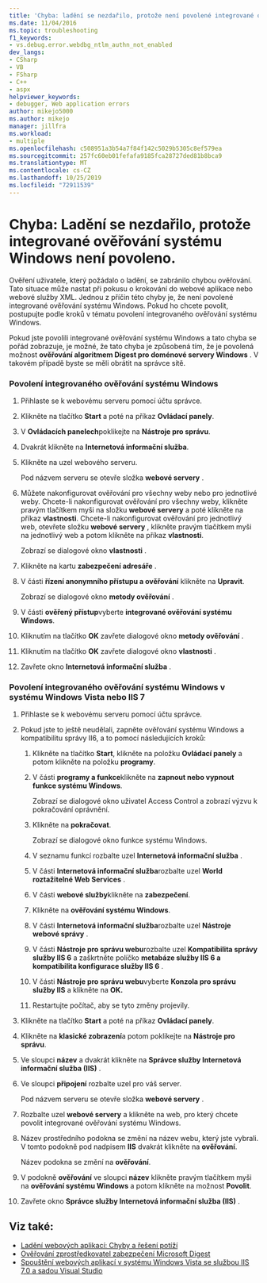 ```yaml
---
title: 'Chyba: ladění se nezdařilo, protože není povolené integrované ověřování systému Windows | Microsoft Docs'
ms.date: 11/04/2016
ms.topic: troubleshooting
f1_keywords:
- vs.debug.error.webdbg_ntlm_authn_not_enabled
dev_langs:
- CSharp
- VB
- FSharp
- C++
- aspx
helpviewer_keywords:
- debugger, Web application errors
author: mikejo5000
ms.author: mikejo
manager: jillfra
ms.workload:
- multiple
ms.openlocfilehash: c508951a3b54a7f84f142c5029b5305c8ef579ea
ms.sourcegitcommit: 257fc60eb01fefafa9185fca28727ded81b8bca9
ms.translationtype: MT
ms.contentlocale: cs-CZ
ms.lasthandoff: 10/25/2019
ms.locfileid: "72911539"
---
```

# <a name="error-debugging-failed-because-integrated-windows-authentication-is-not-enabled"></a>Chyba: Ladění se nezdařilo, protože integrované ověřování systému Windows není povoleno.
Ověření uživatele, který požádalo o ladění, se zabránilo chybou ověřování. Tato situace může nastat při pokusu o krokování do webové aplikace nebo webové služby XML. Jednou z příčin této chyby je, že není povolené integrované ověřování systému Windows. Pokud ho chcete povolit, postupujte podle kroků v tématu povolení integrovaného ověřování systému Windows.

 Pokud jste povolili integrované ověřování systému Windows a tato chyba se pořád zobrazuje, je možné, že tato chyba je způsobená tím, že je povolená možnost **ověřování algoritmem Digest pro doménové servery Windows** . V takovém případě byste se měli obrátit na správce sítě.

### <a name="to-enable-integrated-windows-authentication"></a>Povolení integrovaného ověřování systému Windows

1. Přihlaste se k webovému serveru pomocí účtu správce.

2. Klikněte na tlačítko **Start** a poté na příkaz **Ovládací panely**.

3. V **Ovládacích panelech**poklikejte na **Nástroje pro správu**.

4. Dvakrát klikněte na **Internetová informační služba**.

5. Klikněte na uzel webového serveru.

     Pod názvem serveru se otevře složka **webové servery** .

6. Můžete nakonfigurovat ověřování pro všechny weby nebo pro jednotlivé weby. Chcete-li nakonfigurovat ověřování pro všechny weby, klikněte pravým tlačítkem myši na složku **webové servery** a poté klikněte na příkaz **vlastnosti**. Chcete-li nakonfigurovat ověřování pro jednotlivý web, otevřete složku **webové servery** , klikněte pravým tlačítkem myši na jednotlivý web a potom klikněte na příkaz **vlastnosti**.

     Zobrazí se dialogové okno **vlastnosti** .

7. Klikněte na kartu **zabezpečení adresáře** .

8. V části **řízení anonymního přístupu a ověřování** klikněte na **Upravit**.

     Zobrazí se dialogové okno **metody ověřování** .

9. V části **ověřený přístup**vyberte **integrované ověřování systému Windows**.

10. Kliknutím na tlačítko **OK** zavřete dialogové okno **metody ověřování** .

11. Kliknutím na tlačítko **OK** zavřete dialogové okno **vlastnosti** .

12. Zavřete okno **Internetová informační služba** .

### <a name="to-enable-integrated-windows-authentication-in-windows-vistaiis-7"></a>Povolení integrovaného ověřování systému Windows v systému Windows Vista nebo IIS 7

1. Přihlaste se k webovému serveru pomocí účtu správce.

2. Pokud jste to ještě neudělali, zapněte ověřování systému Windows a kompatibilitu správy II6, a to pomocí následujících kroků:

    1. Klikněte na tlačítko **Start**, klikněte na položku **Ovládací panely** a potom klikněte na položku **programy**.

    2. V části **programy a funkce**klikněte na **zapnout nebo vypnout funkce systému Windows**.

         Zobrazí se dialogové okno uživatel Access Control a zobrazí výzvu k pokračování oprávnění.

    3. Klikněte na **pokračovat**.

         Zobrazí se dialogové okno funkce systému Windows.

    4. V seznamu funkcí rozbalte uzel **Internetová informační služba** .

    5. V části **Internetová informační služba**rozbalte uzel **World roztažitelné Web Services** .

    6. V části **webové služby**klikněte na **zabezpečení**.

    7. Klikněte na **ověřování systému Windows**.

    8. V části **Internetová informační služba**rozbalte uzel **Nástroje webové správy** .

    9. V části **Nástroje pro správu webu**rozbalte uzel **Kompatibilita správy služby IIS 6** a zaškrtněte políčko **metabáze služby IIS 6 a kompatibilita konfigurace služby IIS 6** .

    10. V části **Nástroje pro správu webu**vyberte **Konzola pro správu služby IIS** a klikněte na **OK.**

    11. Restartujte počítač, aby se tyto změny projevily.

3. Klikněte na tlačítko **Start** a poté na příkaz **Ovládací panely**.

4. Klikněte na **klasické zobrazení**a potom poklikejte na **Nástroje pro správu**.

5. Ve sloupci **název** a dvakrát klikněte na **Správce služby Internetová informační služba (IIS)** .

6. Ve sloupci **připojení** rozbalte uzel pro váš server.

     Pod názvem serveru se otevře složka **webové servery** .

7. Rozbalte uzel **webové servery** a klikněte na web, pro který chcete povolit integrované ověřování systému Windows.

8. Název prostředního podokna se změní na název webu, který jste vybrali. V tomto podokně pod nadpisem **IIS** dvakrát klikněte na **ověřování**.

     Název podokna se změní na **ověřování**.

9. V podokně **ověřování** ve sloupci **název** klikněte pravým tlačítkem myši na **ověřování systému Windows** a potom klikněte na možnost **Povolit**.

10. Zavřete okno **Správce služby Internetová informační služba (IIS)** .

## <a name="see-also"></a>Viz také:
- [Ladění webových aplikací: Chyby a řešení potíží](../debugger/debugging-web-applications-errors-and-troubleshooting.md)
- [Ověřování zprostředkovatel zabezpečení Microsoft Digest](/windows/win32/secauthn/microsoft-digest-authentication)
- [Spouštění webových aplikací v systému Windows Vista se službou IIS 7,0 a sadou Visual Studio](https://msdn.microsoft.com/Library/262a82ac-dd0e-4096-86c6-fb463e88be66)